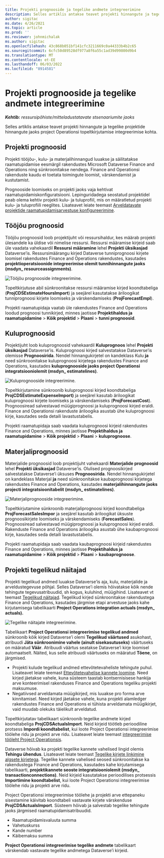```yaml
---
title: Projekti prognooside ja tegelike andmete integreerimine
description: Selles artiklis antakse teavet projekti hinnangute ja tegelike projektide hinnangute jaoks project Operationsi topeltkirjutamise integreerimise kohta.
author: sigitac
ms.date: 4/26/2021
ms.topic: article
ms.prod: ''
ms.reviewer: johnmichalak
ms.author: sigitac
ms.openlocfilehash: 43c868b051bf141cfc3211669c0a44333b4b2c65
ms.sourcegitcommit: 6cfc50d89528df977a8f6a55c1ad39d99800d9b4
ms.translationtype: MT
ms.contentlocale: et-EE
ms.lasthandoff: 06/03/2022
ms.locfileid: "8914581"
---
```

# <a name="project-estimates-and-actuals-integration"></a>Projekti prognooside ja tegelike andmete integreerimine

_**Kehtib:** ressursipõhiste/mitteladustatavate stsenaariumite jaoks_

Selles artiklis antakse teavet projekti hinnangute ja tegelike projektide hinnangute jaoks project Operationsi topeltkirjutamise integreerimise kohta.

## <a name="project-estimates"></a>Projekti prognoosid

Projekti tööjõu-, kulu- ja materjalihinnangud luuakse ja säilitatakse raamatupidamise eesmärgil rakendustes Microsoft Dataverse Finance and Operations ning sünkroonitakse nendega. Finance and Operationsi rakenduste kaudu ei toetata toimingute loomist, värskendamist ja kustutamist.

Prognooside loomiseks on projekti jaoks vaja kehtivat raamatupidamiskonfiguratsiooni. Lepinguridadega seostatud projektidel peab olema kehtiv projekti kulu- ja tuluprofiil, mis on määratletud projekti kulu- ja tuluprofiili reeglites. Lisateavet leiate teemast [Arveldatavate projektide raamatupidamisarvestuse konfigureerimine](../project-accounting/configure-accounting-billable-projects.md#configure-project-cost-and-revenue-profile-rules).

## <a name="labor-estimates"></a>Tööjõu prognoosid

Tööjõu prognoosid loob projektijuht või ressursihaldur, kes määrab projekti ülesandele ka üldise või nimelise ressursi. Ressursi määramise kirjeid saab üle vaadata vahekaardil **Ressursi määramine** lehel **Projekti üksikasjad** Dataverse’is. Ressursimäärangu kirjed Dataverse tunniprognoosi kirjete loomisel rakendustes Finance and Operations rakendustes, kasutades **projektioperatsioonide integreerimise olemit tunnihinnangute jaoks (msdyn\_ resourceassignments)**.

   ![Tööjõu prognooside integreerimine.](./Media/DW4LaborEstimates.png)

Topeltkirjutuse abil sünkroonitakse ressursi määramise kirjed koondtabeliga (**ProjCDSEstimateHoursImport**) ja seejärel kasutatakse äriloogikat tunniprognoosi kirjete loomiseks ja värskendamiseks (**ProjForecastEmpl**).

Projekti raamatupidaja vaatab üle rakendustes Finance and Operations loodud prognoosi tunnikirjed, minnes jaotisse **Projektihaldus ja raamatupidamine** > **Kõik projektid** > **Plaani** > **tunni prognoosid**.

## <a name="expense-estimates"></a>Kuluprognoosid

Projektijuht loob kuluprognoosid vahekaardil **Kuluprognoos** lehel **Projekti üksikasjad** Dataverse’is. Kuluprognoosi kirjed salvestatakse Dataverse’is olemisse **Prognoosirida**. Nendel hinnangukirjetel on kandeklass Kulu **ja** need sünkroonitakse kuluprognoosi kirjetega rakendustes Finance and Operations, kasutades **kuluprognooside jaoks project Operationsi integratsiooniolemit (msdyn\_ estimatelines)**.

   ![Kuluprognooside integreerimine.](./Media/DW4ExpenseEstimates.png)

Topeltkirjutamine sünkroonib kuluprognoosi kirjed koondtabeliga **ProjCDSEstimateExpenseImport)** ja seejärel kasutab äriloogikat kuluprognoosi kirjete loomiseks ja värskendamiseks (**ProjForecastCost**). Prognoosiread salvestavad müügiprognoosi ja kuluprognoosi kirjed eraldi. Finance and Operationsi rakenduste äriloogika asustab ühe kuluprognoosi kirje, kasutades seda detaili lavastustabelis.

Projekti raamatupidaja saab vaadata kuluprognoosi kirjeid rakendustes Finance and Operations, minnes jaotisse **Projektihaldus ja raamatupidamine** > **Kõik projektid** > **Plaani** > **kuluprognoose**.

## <a name="material-estimates"></a>Materjaliprognoosid

Materjalide prognoosid loob projektijuht vahekaardi **Materjalide prognoosid** lehel **Projekti üksikasjad** Dataverse’is. Olulised prognoosikirjed salvestatakse Dataverse’i üksuses **Prognoosirida**. Nendel hinnangukirjetel on kandeklass Materjal **ja** need sünkroonitakse kaubaprognoosi kirjetega rakendustes Finance and Operations, kasutades **materjalihinnangute jaoks projecti integratsioonitabelit (msdyn\_ estimatelines)**.

   ![Materjaliprognooside integreerimine.](./Media/DW4MaterialEstimates.png)

Topeltkirjutamine sünkroonib materjaliprognoosi kirjed koondtabeliga **ProjForecastSalesImpor** ja seejärel kasutab äriloogikat üksuste prognoosikirjete loomiseks ja värskendamiseks (**ForecastSales**). Prognoosiread salvestavad müügiprognoosi ja kuluprognoosi kirjed eraldi. Rakenduste Finance and Operations äriloogika asustab ühe kaubaprognoosi kirje, kasutades seda detaili lavastustabelis.

Projekti raamatupidaja saab vaadata kaubaprognoosi kirjeid rakendustes Finance and Operations, minnes jaotisse **Projektihaldus ja raamatupidamine** > **Kõik projektid** > **Plaani** > **kaubaprognoose**.

## <a name="project-actuals"></a>Projekti tegelikud näitajad

Projekti tegelikud andmed luuakse Dataverse’is aja, kulu, materjalide ja arveldustegevuse põhjal. Selles Dataverse’i olemis hõivatakse kõik nende tehingute tegevusatribuudid, sh kogus, kuluhind, müügihind. Lisateavet vt teemast [Tegelikud näitajad](../actuals/actuals-overview.md). Tegelikud kirjed sünkroonitakse rakendustega Finance and Operations, kasutades järgmise etapi arvestuse jaoks kahe kirjutamisega tabelikaarti **Project Operations integration actuals (msdyn\_ actuals).**

   ![Tegelike näitajate integreerimine.](./Media/DW4Actuals.png)

Tabelikaart **Project Operationsi integreerimise tegelikud andmed** sünkroonib kõik kirjed Dataverse’i olemi **Tegelikud väärtused** asukohast, atribuudi **Jäta sünkroonimine vahele (ainult sisekasutuseks)** väärtuseks on määratud **Väär**. Atribuudi väärtus seatakse Dataverse’i kirje loomisel automaatselt. Näited, kus selle atribuudi väärtuseks on määratud **Tõene**, on järgmised.

  - Projekti kulude tegelikud andmed ettevõtetevaheliste tehingute puhul. Lisateavet leiate teemast [Ettevõtetevahelise kannete loomine](../project-accounting/create-intercompany-transactions.md). Need kirjed jäetakse vahele, kuna süsteem taastab kontsernisisese hankija arve konteerimisel rakenduses Finance and Operations tegeliku projekti maksumuse.
  - Negatiivsed arveldamata müügikirjed, mis luuakse pro forma arve kinnitamisel. Need kirjed jäetakse vahele, kuna projekti alamledger rakendustes Finance and Operations ei tühista arveldamata müügikirjet, vaid muudab olekuks täielikult arveldatud.

Topeltkirjutatav tabelikaart sünkroonib tegelike andmete kirjed koondtabeliga **ProjCDSActualsImport**. Neid kirjeid töötleb perioodiline protsess **Impordi koondtabelist**, kui loote Project Operationsi integreerimise töölehe ridu ja projekti arve ridu. Lisateavet leiate teemast [integreerimise tööleht Project Operationsis](../project-accounting/project-operations-integration-journal.md).

Dataverse hõivab ka projekti tegelike kannete vahelised lingid olemis **Tehingu ühendus**. Lisateavet leiate teemast [Tegelike kirjete linkimine algsete kirjetega](../actuals/linkingactuals.md). Tegelike kannete vahelised seosed sünkroonitakse ka rakendustega Finance and Operations, kasutades kahe kirjutamisega tabelikaarti, **projektikannete seoste integratsiooniolemit (msdyn\_ transactionconnections)**. Neid kirjeid kasutatakse perioodilises protsessis **Importimine koondtabelist**, kui loote Project Operationsi integreerimise töölehe ridu ja projekti arve ridu.

Project Operationsi integreerimise töölehe ja projekti arve ettepaneku sisestamine käivitab koondtabeli vastavate kirjete värskenduse **ProjCDSActualsImport**. Süsteem hõivab ja salvestab tegelike tehingute jaoks järgmised raamatupidamisatribuudid.

- Raamatupidamisvaluuta summa
- Vahetuskurss
- Kande number
- Käibemaksu summa

**Project Operationsi integreerimise tegelike andmete** tabelikaart värskendab vastavate tegelike andmetega Dataverse’i kirjeid.
